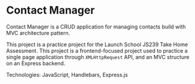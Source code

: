 # Contact Manager

Contact Manager is a CRUD application for managing contacts build with MVC architecture pattern. 

This project is a practice project for the Launch School JS239 Take Home Assessment. This project is a frontend-focused project used to practice a single page application through `XMLHttpRequest` API, and an MVC structure on an Express backend.

Technologies: JavaScript, Handlebars, Express.js

